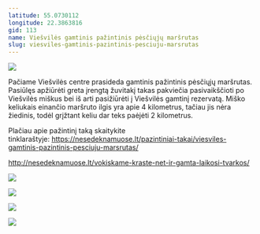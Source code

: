 ```yaml
---
latitude: 55.0730112
longitude: 22.3863816
gid: 113
name: Viešvilės gamtinis pažintinis pėsčiųjų maršrutas
slug: viesviles-gamtinis-pazintinis-pesciuju-marsrutas
---
```

![](https://doc-0s-ag-mymaps.googleusercontent.com/untrusted/hostedimage/ihucu48q9m5s1hftel5u85tfdc/hd4vq007qovf4g1ks3h376m2sg/1641717000000/-WPmm_dsOCr8C_2Ftfdhs7CzXYdOD0wc/*/6AIsG_vakfWL_5AnP7QRLLOJOOiogNyB7CKCpqr-E_mxug6yDR6Y1AMpTZKUcJHtzykQLzl_hJ2UMt1Z8TXEs_zydmM4X6AbAwFCc2m5_tsqVorBrLFl8A-DSwsK8Y9ZJcNZb4mwQE8akfUcToEQ7lVHVTUlXeoCGZgc-cZ4mOejEpI1fMOh6QDrTHDf6ZfMLfA?session=0&fife)  
  
Pačiame Viešvilės centre prasideda gamtinis pažintinis pėsčiųjų maršrutas. Pasiūlęs apžiūrėti greta įrengtą žuvitakį takas pakviečia pasivaikščioti po Viešvilės miškus bei iš arti pasižiūrėti į Viešvilės gamtinį rezervatą. Miško keliukais einančio maršruto ilgis yra apie 4 kilometrus, tačiau jis nėra žiedinis, todėl grįžtant keliu dar teks paėjėti 2 kilometrus.  
  
Plačiau apie pažintinį taką skaitykite tinklaraštyje: https://nesedeknamuose.lt/pazintiniai-takai/viesviles-gamtinis-pazintinis-pesciuju-marsrutas/  
  
http://nesedeknamuose.lt/vokiskame-kraste-net-ir-gamta-laikosi-tvarkos/  
  
![](https://doc-0o-ag-mymaps.googleusercontent.com/untrusted/hostedimage/ihucu48q9m5s1hftel5u85tfdc/g15cjc0jhvh8iob23lrmfo68ns/1641717000000/-WPmm_dsOCr8C_2Ftfdhs7CzXYdOD0wc/*/6AIsG_va4Njrc-lqS_geH_xHn9UxcpexTwy3ncDOyh2BBkFhi5SCl39ZLKlG5l-kFiC-Qs-u-s_qZliGz6NETVv_F7n-8FEY4lvnMg5IQkfUhoRGKLMQG7zl3oOND9c5AQfZa-XLDyUfMT3jtIEoQhnlH018KmLZRaZB9qUq9FdTrsmRopapBztPskcwI_S_AkQ?session=0&fife)  
  
![](https://doc-08-ag-mymaps.googleusercontent.com/untrusted/hostedimage/ihucu48q9m5s1hftel5u85tfdc/516iiaru02ck7uig80c54ndjco/1641717000000/-WPmm_dsOCr8C_2Ftfdhs7CzXYdOD0wc/*/6AIsG_vYJGlXrtTCFCcEGTwFpWJDP0cGI9kCQy7Kr6kZHvep4G2e_aSK4IaBQgfdeGM12wo45gbrZCjU4PH71t-cN7jmS3NQ3I_fHyfsKhFIeoMY6auifYCrwC8StXaFWYVNnthPQAQQvoxxSSmWdo-MDmwVaue6TN5MrUqTfYAk3_UwPo01zEXBJUJhTFLrZHA?session=0&fife)  
  
![](https://doc-0s-ag-mymaps.googleusercontent.com/untrusted/hostedimage/ihucu48q9m5s1hftel5u85tfdc/n1n6bd3433l5d1kn99tluaj4hg/1641717000000/-WPmm_dsOCr8C_2Ftfdhs7CzXYdOD0wc/*/6AIsG_vYva43QNqdh5h1kBt51UnTD5zp1oNDlXt9wdo-JFwVTHtUNTwbgvRLlxg-gvvsdYhOtJ5vgXyqcyoSo2UDjqvbI334MCnXKJOoymRBETRUZy6MDOXrrIOqcvPIiOKXasqAfFt3b-1cDfZAkUUN0yQy0pV6mX3HOEmojPyLL6dXAbPVyod6qbWAW_dw2aQ?session=0&fife)  
  
![](https://doc-0c-ag-mymaps.googleusercontent.com/untrusted/hostedimage/ihucu48q9m5s1hftel5u85tfdc/a8qvonhk1ved10a0ufnh88ttog/1641717000000/-WPmm_dsOCr8C_2Ftfdhs7CzXYdOD0wc/*/6AIsG_vYpzqL_-9FJCPvrMa1weA9rIs6Q8SZT3broAsiuvlexyzLxzuA3FVWZKn7YnheR5a5mihgjnpQFCBGXlvHrpaJT5smczyf3x9bpfgc_qEbbVYZXLrh89qjIsOuuA7yKQ40PJvxZFbMWroEfYAebrpvOZcZLBpZvfEoHdcGORPY5E5Vj8I_Hpto56zfJuQ?session=0&fife)
